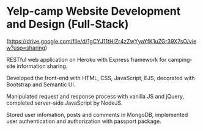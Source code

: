 # Yelp-camp Website Development and Design (Full-Stack)

(https://drive.google.com/file/d/1gCYJ11tHIZr4zZwYyaYfK1uZGr39X7sO/view?usp=sharing)

RESTful web application on Heroku with Express framework for camping-site information sharing.

Developed the front-end with HTML, CSS, JavaScript, EJS, decorated with Bootstrap and Semantic UI.

Manipulated request and response process with vanilla JS and jQuery, completed server-side JavaScript by NodeJS.

Stored user infomation, posts and comments in MongoDB, implemented user authentication and authorization with passport package.
